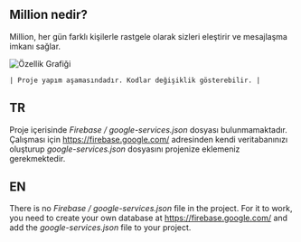 ## Million nedir?
Million, her gün farklı kişilerle rastgele olarak sizleri eleştirir ve mesajlaşma imkanı sağlar. 


![Özellik Grafiği](https://user-images.githubusercontent.com/67011777/127402214-5f645697-90a4-4b64-b723-3adfcc5175fd.png)



    | Proje yapım aşamasındadır. Kodlar değişiklik gösterebilir. |


## TR
Proje içerisinde *Firebase / google-services.json* dosyası bulunmamaktadır. 
Çalışması için https://firebase.google.com/ adresinden kendi veritabanınızı oluşturup *google-services.json* dosyasını projenize eklemeniz gerekmektedir.


## EN
There is no *Firebase / google-services.json* file in the project.
For it to work, you need to create your own database at https://firebase.google.com/ and add the *google-services.json* file to your project.




